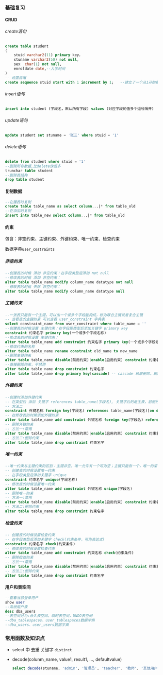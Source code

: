 ### 基础复习

#### CRUD

###### create语句

```sql
create table student
(
    stuid varchar2(11) primary key，
    stuname varchar2(50) not null,
    sex  char(1) not null,
    enroldate date,--入学时间
)
-- 设置自增
create sequence stuid start with 1 increment by 1;   --建立了一个从1开始每次加1的序列。
```

###### insert语句

```sql
insert into student (字段名，默认所有字段) values (对应字段的值多个逗号隔开)
```

###### update语句

```sql
update student set stuname = '张三' where stuid = '1'
```

###### delete语句

```sql
delete from student where stuid = '1'
--删除所有数据,比delete快很多
trunchar table student
--删除表结构
drop table student
```

#### 复制数据

```sql
--在建表时复制
create table table_name as select column...|* from table_old
--在添加时复制
insert into table_new select column...|* from table_old
```

#### 约束

包含：非空约束、主键约束、外键约束、唯一约束、检查约束

数据字典`user_costraints`

##### 非空约束

```sql
--创建表的时候 添加 非空约束：在字段类型后添加 not null
--修改表的时候 添加 非空约束：
alter table table_name modify column_name datatype not null
--修改表的时候 去除 非空约束：
alter table table_name modify column_name datatype null
```

##### 主键约束

```sql
--一张表只能有一个主键，可以由一个或多个字段能构成，称为联合主键或者复合主键
-- 查看表的主键约束 可以查看 user_constraint 字典表
select constraint_name from user_constraint where table_name = ''
--创建表的时候设置 主键约束：在字段那类型后添加关键字 primary key
constraint 约束名字 primary key(一个或多个字段名称)
--修改表的时候设置 主键约束：
alter table table_name add constraint 约束名字 primary key(一个或多个字段名称)
--修改约束的名称
alter table table_name rename constraint old_name to new_name
--删除主键约束
alter table table_name disable(禁用约束)|enable(启用约束) constraint 约束名字
--直接删除约束，不禁用
alter table table_name drop constraint 约束名字
alter table table_name drop primary key[cascade] -- cascade 级联删除，删除其余有关联的约束
```

##### 外键约束

```sql
--创建时添加外键约束
-- 在类型后 添加 关键字 references table_name(字段名), 关键字后的是主表，前面的是从表，主表中的字段 必须是主键，主从表相应的字段必须是同一数据类型
-- 方法二
constraint 外键名称 foreign key(字段名) references table_name(字段名)[on delete cascade]--级联删除
-- 在修改表的时候添加外键约束
alter table table_name add constraint 外键名称 foreign key(字段名) references table_name(字段名)[on delete cascade]
-- 删除外键约束
-- 方法一:禁用
alter table table_name disable(禁用约束)|enable(启用约束) constraint 约束名字
-- 方法二:删除约束
alter table table_name drop constraint 约束名字
```

##### 唯一约束

```sql
--唯一约束与主键约束的区别：主键非空，唯一允许有一个可为空；主键只能有一个，唯一约束可以有多个
-- 创建表的时候设置唯一约束
-- 在字段类型后添加关键字 unique
constraint 约束名字 unique(字段名称)
-- 修改表的时候设置唯一约束
alter table table_name add constraint 外键名称 unique(字段名)
-- 删除唯一约束
-- 方法一:禁用
alter table table_name disable(禁用约束)|enable(启用约束) constraint 约束名字
-- 方法二:删除约束
alter table table_name drop constraint 约束名字
```

##### 检查约束

```sql
-- 创建表的时候设置检查约束
-- 在字段类型后添加关键字 check(约束条件，可为表达式)
constraint 约束名字 check(约束条件)
-- 修改表的时候设置检查约束
alter table table_name add constraint 约束名称 check(约束条件)
-- 删除检查约束
-- 方法一:禁用
alter table table_name disable(禁用约束)|enable(启用约束) constraint 约束名字
-- 方法二:删除约束
alter table table_name drop constraint 约束名字
```



#### 用户和表空间

```sql
--查看当前登录用户
show user
--系统用户表
desc dba_users
--表空间分为:永久表空间，临时表空间，UNDO表空间
--dba_tablespaces、user_tablespaces数据字典
--dba_users、user_users数据字典
```

### 常用函数及知识点

- select 中 去重 关键字 `distinct`

- decode(colunm_name, value1, result1, ..., defaultvalue)

  ```sql
  select decode(stuname, 'admin', '管理员', 'teacher', '教师', '其他用户') from student
  ```

  